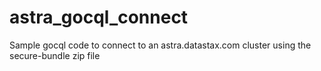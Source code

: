 # astra_gocql_connect
Sample gocql code to connect to an astra.datastax.com cluster using the secure-bundle zip file
